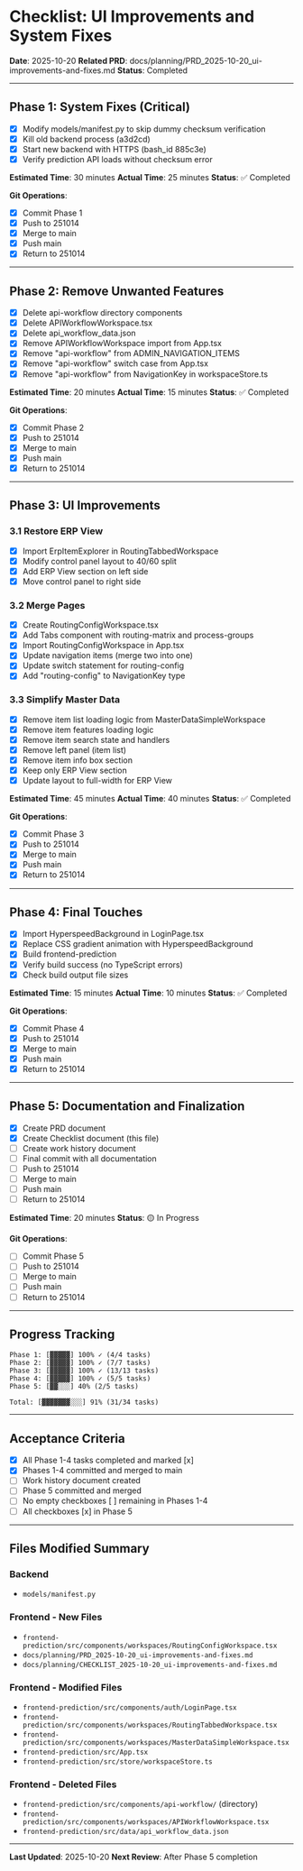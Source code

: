 # Checklist: UI Improvements and System Fixes

**Date**: 2025-10-20
**Related PRD**: docs/planning/PRD_2025-10-20_ui-improvements-and-fixes.md
**Status**: Completed

---

## Phase 1: System Fixes (Critical)

- [x] Modify models/manifest.py to skip dummy checksum verification
- [x] Kill old backend process (a3d2cd)
- [x] Start new backend with HTTPS (bash_id 885c3e)
- [x] Verify prediction API loads without checksum error

**Estimated Time**: 30 minutes
**Actual Time**: 25 minutes
**Status**: ✅ Completed

**Git Operations**:
- [x] Commit Phase 1
- [x] Push to 251014
- [x] Merge to main
- [x] Push main
- [x] Return to 251014

---

## Phase 2: Remove Unwanted Features

- [x] Delete api-workflow directory components
- [x] Delete APIWorkflowWorkspace.tsx
- [x] Delete api_workflow_data.json
- [x] Remove APIWorkflowWorkspace import from App.tsx
- [x] Remove "api-workflow" from ADMIN_NAVIGATION_ITEMS
- [x] Remove "api-workflow" switch case from App.tsx
- [x] Remove "api-workflow" from NavigationKey in workspaceStore.ts

**Estimated Time**: 20 minutes
**Actual Time**: 15 minutes
**Status**: ✅ Completed

**Git Operations**:
- [x] Commit Phase 2
- [x] Push to 251014
- [x] Merge to main
- [x] Push main
- [x] Return to 251014

---

## Phase 3: UI Improvements

### 3.1 Restore ERP View
- [x] Import ErpItemExplorer in RoutingTabbedWorkspace
- [x] Modify control panel layout to 40/60 split
- [x] Add ERP View section on left side
- [x] Move control panel to right side

### 3.2 Merge Pages
- [x] Create RoutingConfigWorkspace.tsx
- [x] Add Tabs component with routing-matrix and process-groups
- [x] Import RoutingConfigWorkspace in App.tsx
- [x] Update navigation items (merge two into one)
- [x] Update switch statement for routing-config
- [x] Add "routing-config" to NavigationKey type

### 3.3 Simplify Master Data
- [x] Remove item list loading logic from MasterDataSimpleWorkspace
- [x] Remove item features loading logic
- [x] Remove item search state and handlers
- [x] Remove left panel (item list)
- [x] Remove item info box section
- [x] Keep only ERP View section
- [x] Update layout to full-width for ERP View

**Estimated Time**: 45 minutes
**Actual Time**: 40 minutes
**Status**: ✅ Completed

**Git Operations**:
- [x] Commit Phase 3
- [x] Push to 251014
- [x] Merge to main
- [x] Push main
- [x] Return to 251014

---

## Phase 4: Final Touches

- [x] Import HyperspeedBackground in LoginPage.tsx
- [x] Replace CSS gradient animation with HyperspeedBackground
- [x] Build frontend-prediction
- [x] Verify build success (no TypeScript errors)
- [x] Check build output file sizes

**Estimated Time**: 15 minutes
**Actual Time**: 10 minutes
**Status**: ✅ Completed

**Git Operations**:
- [x] Commit Phase 4
- [x] Push to 251014
- [x] Merge to main
- [x] Push main
- [x] Return to 251014

---

## Phase 5: Documentation and Finalization

- [x] Create PRD document
- [x] Create Checklist document (this file)
- [ ] Create work history document
- [ ] Final commit with all documentation
- [ ] Push to 251014
- [ ] Merge to main
- [ ] Push main
- [ ] Return to 251014

**Estimated Time**: 20 minutes
**Status**: 🟡 In Progress

**Git Operations**:
- [ ] Commit Phase 5
- [ ] Push to 251014
- [ ] Merge to main
- [ ] Push main
- [ ] Return to 251014

---

## Progress Tracking

```
Phase 1: [▓▓▓▓▓] 100% ✓ (4/4 tasks)
Phase 2: [▓▓▓▓▓] 100% ✓ (7/7 tasks)
Phase 3: [▓▓▓▓▓] 100% ✓ (13/13 tasks)
Phase 4: [▓▓▓▓▓] 100% ✓ (5/5 tasks)
Phase 5: [▓▓░░░] 40% (2/5 tasks)

Total: [▓▓▓▓▓▓▓░░░] 91% (31/34 tasks)
```

---

## Acceptance Criteria

- [x] All Phase 1-4 tasks completed and marked [x]
- [x] Phases 1-4 committed and merged to main
- [ ] Work history document created
- [ ] Phase 5 committed and merged
- [ ] No empty checkboxes [ ] remaining in Phases 1-4
- [ ] All checkboxes [x] in Phase 5

---

## Files Modified Summary

### Backend
- `models/manifest.py`

### Frontend - New Files
- `frontend-prediction/src/components/workspaces/RoutingConfigWorkspace.tsx`
- `docs/planning/PRD_2025-10-20_ui-improvements-and-fixes.md`
- `docs/planning/CHECKLIST_2025-10-20_ui-improvements-and-fixes.md`

### Frontend - Modified Files
- `frontend-prediction/src/components/auth/LoginPage.tsx`
- `frontend-prediction/src/components/workspaces/RoutingTabbedWorkspace.tsx`
- `frontend-prediction/src/components/workspaces/MasterDataSimpleWorkspace.tsx`
- `frontend-prediction/src/App.tsx`
- `frontend-prediction/src/store/workspaceStore.ts`

### Frontend - Deleted Files
- `frontend-prediction/src/components/api-workflow/` (directory)
- `frontend-prediction/src/components/workspaces/APIWorkflowWorkspace.tsx`
- `frontend-prediction/src/data/api_workflow_data.json`

---

**Last Updated**: 2025-10-20
**Next Review**: After Phase 5 completion
